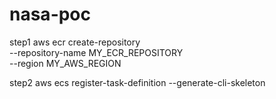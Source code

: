 # nasa-poc
step1 
aws ecr create-repository \
    --repository-name MY_ECR_REPOSITORY \
    --region MY_AWS_REGION

step2
aws ecs register-task-definition --generate-cli-skeleton
